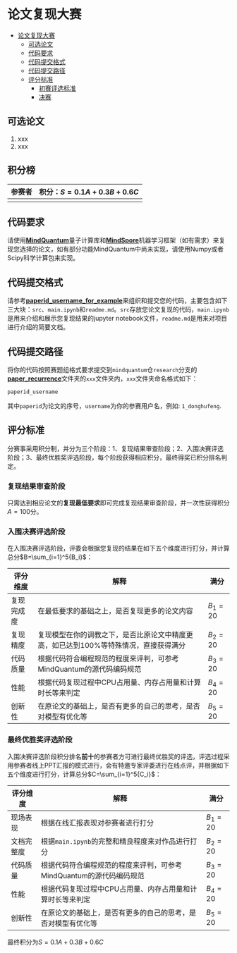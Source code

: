 # 论文复现大赛

- [论文复现大赛](#论文复现大赛)
  - [可选论文](#可选论文)
  - [代码要求](#代码要求)
  - [代码提交格式](#代码提交格式)
  - [代码提交路径](#代码提交路径)
  - [评分标准](#评分标准)
    - [初赛评选标准](#初赛评选标准)
    - [决赛](#决赛)

## 可选论文

1. xxx
2. xxx

## 积分榜

|参赛者|积分：$S=0.1A+0.3B+0.6C$|
|-|-|
|||

## 代码要求

请使用[**MindQuantum**](https://gitee.com/mindspore/mindquantum)量子计算库和[**MindSpore**](https://www.mindspore.cn/install)机器学习框架（如有需求）来复现您选择的论文，如有部分功能MindQuantum中尚未实现，请使用Numpy或者Scipy科学计算包来实现。

## 代码提交格式

请参考[**paperid_username_for_example**](https://gitee.com/mindspore/mindquantum/tree/research/paper_recurrence/paperid_username_for_example)来组织和提交您的代码，主要包含如下三大块：`src`、`main.ipynb`和`readme.md`。`src`存放您论文复现的代码，`main.ipynb`是用来介绍和展示您复现结果的jupyter notebook文件，`readme.md`是用来对项目进行介绍的简要文档。

## 代码提交路径

将你的代码按照赛题组格式要求提交到`mindquantum`仓`research`分支的[**paper_recurrence**](https://gitee.com/mindspore/mindquantum/tree/research/paper_recurrence)文件夹的`xxx`文件夹内，`xxx`文件夹命名格式如下：

`paperid_username`

其中`paperid`为论文的序号，`username`为你的参赛用户名，例如: `1_donghufeng`.

## 评分标准

分赛事采用积分制，并分为三个阶段：1、复现结果审查阶段；2、入围决赛评选阶段；3、最终优胜奖评选阶段，每个阶段获得相应积分，最终得奖已积分排名判定。

### 复现结果审查阶段

只需达到相应论文的**复现最低要求**即可完成复现结果审查阶段，并一次性获得积分$A=100$分。

### 入围决赛评选阶段

在入围决赛评选阶段，评委会根据您复现的结果在如下五个维度进行打分，并计算总分$B=\sum_{i=1}^5{B_i}$：

|评分维度|解释|满分|
|-|-|-|
|复现完成度|在最低要求的基础之上，是否复现更多的论文内容|$B_1=20$|
|复现精度|复现模型在你的调教之下，是否比原论文中精度更高，如已达到100%等特殊情况，直接获得满分|$B_2=20$|
|代码质量|根据代码符合编程规范的程度来评判，可参考MindQuantum的源代码编码规范|$B_3=20$|
|性能|根据代码复现过程中CPU占用量、内存占用量和计算时长等来判定|$B_4=20$|
|创新性|在原论文的基础上，是否有更多的自己的思考，是否对模型有优化等|$B_5=20$|

### 最终优胜奖评选阶段

入围决赛评选阶段积分排名**前十**的参赛者方可进行最终优胜奖的评选，评选过程采用参赛者线上PPT汇报的模式进行，会有特邀专家评委进行在线点评，并根据如下五个维度进行打分，计算总分$C=\sum_{i=1}^5{C_i}$：

|评分维度|解释|满分|
|-|-|-|
|现场表现|根据在线汇报表现对参赛者进行打分|$B_1=20$|
|文档完整度|根据`main.ipynb`的完整和精良程度来对作品进行打分|$B_2=20$|
|代码质量|根据代码符合编程规范的程度来评判，可参考MindQuantum的源代码编码规范|$B_3=20$|
|性能|根据代码复现过程中CPU占用量、内存占用量和计算时长等来判定|$B_4=20$|
|创新性|在原论文的基础上，是否有更多的自己的思考，是否对模型有优化等|$B_5=20$|

最终积分为$S=0.1A+0.3B+0.6C$